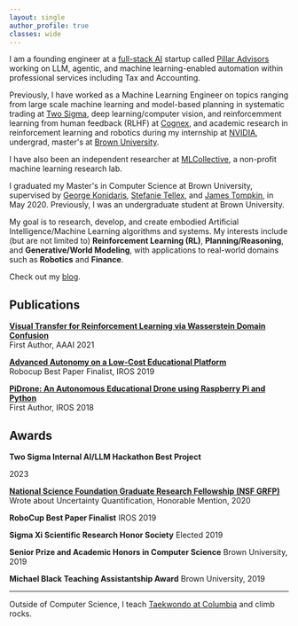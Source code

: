 ```yaml
---
layout: single
author_profile: true
classes: wide
---
```


I am a founding engineer at a [full-stack AI](https://www.ycombinator.com/rfs#full-stack-ai) startup called [Pillar Advisors](https://www.pillar-advisors.com/) working on LLM, agentic, and machine learning-enabled automation within professional services including Tax and Accounting.

Previously, I have worked as a Machine Learning Engineer on topics ranging from large scale machine learning and model-based planning in systematic trading at [Two Sigma](https://www.twosigma.com/),  deep learning/computer vision, and reinforcemment learning from human feedback (RLHF) at [Cognex](https://www.cognex.com/), and academic research in reinforcement learning and robotics during my internship at [NVIDIA](https://www.nvidia.com/en-us/), undergrad, master's at [Brown University](http://bigai.cs.brown.edu).

I have also been an independent researcher at [MLCollective](http://mlcollective.org/), a non-profit machine learning research lab.

I graduated my Master's in Computer Science at Brown University, supervised by [George Konidaris](https://cs.brown.edu/people/gdk/), [Stefanie Tellex](https://cs.brown.edu/people/stellex/), and [James Tompkin](http://jamestompkin.com/), in May 2020. Previously, I was an undergraduate student at Brown University.

My goal is to research, develop, and create embodied Artificial Intelligence/Machine Learning algorithms and systems. My interests include (but are not limited to) **Reinforcement Learning (RL)**, **Planning/Reasoning**, and **Generative/World Modeling**, with applications to real-world domains such as **Robotics** and **Finance**.

Check out my [blog](https://medium.com/@thosehippos).

## Publications

[**Visual Transfer for Reinforcement Learning via Wasserstein Domain Confusion**](https://scholar.google.com/citations?view_op=view_citation&hl=en&user=380VVtUAAAAJ&citation_for_view=380VVtUAAAAJ:UeHWp8X0CEIC)  
First Author, AAAI 2021

[**Advanced Autonomy on a Low-Cost Educational Platform**](https://arxiv.org/abs/1910.03516)  
Robocup Best Paper Finalist, IROS 2019

[**PiDrone: An Autonomous Educational Drone using Raspberry Pi and Python**](http://h2r.cs.brown.edu/wp-content/uploads/pidrone18.pdf)  
First Author, IROS 2018

## Awards

**Two Sigma Internal AI/LLM Hackathon Best Project**

2023

[**National Science Foundation Graduate Research Fellowship (NSF GRFP)**](https://www.nsf.gov/funding/opportunities/grfp-nsf-graduate-research-fellowship-program)
Wrote about Uncertainty Quantification, Honorable Mention, 2020

**RoboCup Best Paper Finalist**
IROS 2019

**Sigma Xi Scientific Research Honor Society**
Elected 2019

**Senior Prize and Academic Honors in Computer Science**
Brown University, 2019

**Michael Black Teaching Assistantship Award**
Brown University, 2019

---

Outside of Computer Science, I teach [Taekwondo at Columbia](https://www.instagram.com/cutaekwondo/) and climb rocks. 
